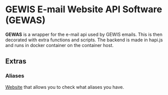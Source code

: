 # GEWIS E-mail Website API Software (GEWAS)
**GEWAS** is a wrapper for the e-mail api used by GEWIS emails. This is then decorated with extra functions and scripts.
The backend is made in hapi.js and runs in docker container on the container host.

## Extras
### Aliases
[Website](https://cbc.gewis.nl/aliases/) that allows you to check what aliases you have.